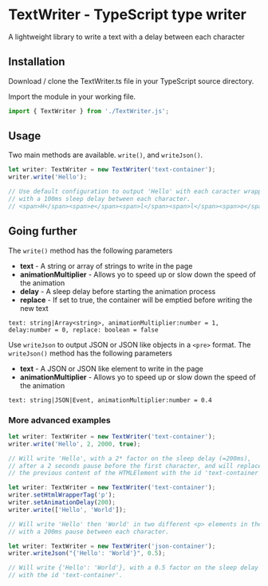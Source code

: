 # TextWriter - TypeScript type writer
A lightweight library to write a text with a delay between each character


## Installation
Download / clone the TextWriter.ts file in your TypeScript source directory.

Import the module in your working file.

```ts
import { TextWriter } from './TextWriter.js';
```

## Usage
Two main methods are available. `write()`, and `writeJson()`.

```ts
let writer: TextWriter = new TextWriter('text-container');
writer.write('Hello');

// Use default configuration to output 'Hello' with each caracter wrapped in a span HTML tag, 
// with a 100ms sleep delay between each character.
// <span>H</span><span>e</span><span>l</span><span>l</span><span>o</span>
```

## Going further
The `write()` method has the following parameters

- **text** - A string or array of strings to write in the page
- **animationMultiplier** - Allows yo to speed up or slow down the speed of the animation
- **delay** - A sleep delay before starting the animation process
- **replace** - If set to true, the container will be emptied before writing the new text

`text: string|Array<string>, animationMultiplier:number = 1, delay:number = 0, replace: boolean = false`



Use `writeJson` to output JSON or JSON like objects in a `<pre>` format.
The `writeJson()` method has the following parameters

- **text** - A JSON or JSON like element to write in the page
- **animationMultiplier** - Allows yo to speed up or slow down the speed of the animation

`text: string|JSON|Event, animationMultiplier:number = 0.4`

### More advanced examples
```ts
let writer: TextWriter = new TextWriter('text-container');
writer.write('Hello', 2, 2000, true);

// Will write 'Hello', with a 2* factor on the sleep delay (=200ms), 
// after a 2 seconds pause before the first character, and will replace 
// the previous content of the HTMLElement with the id 'text-container'.
```

```ts
let writer: TextWriter = new TextWriter('text-container');
writer.setHtmlWrapperTag('p');
writer.setAnimationDelay(200);
writer.write(['Hello', 'World']);

// Will write 'Hello' then 'World' in two different <p> elements in the id 'text-container', 
// with a 200ms pause between each character.
```

```ts
let writer: TextWriter = new TextWriter('json-container');
writer.writeJson("{'Hello': 'World'}", 0.5);

// Will write {'Hello': 'World'}, with a 0.5 factor on the sleep delay (=50ms) in the HTMLElement 
// with the id 'text-container'.
```